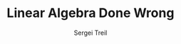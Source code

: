 ---
hidden: true
title: "Linear Algebra Done Wrong"
categories: articles
link: https://www.math.brown.edu/~treil/papers/LADW/LADW.html
author: Sergei Treil
description: This was the first textbook I every successfully self-studied, and my introduction to more abstract mathematics. I'd reccomend it as a good book for anyone willing to learn linear algebra, but be warned that some familiarity with the subject (e.g. knowing what a matrix is or knowing that arrows are vectors) will definetly help. The first page states the axioms of a vector space.
---